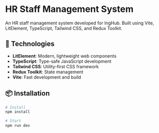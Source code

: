 # HR Staff Management System

An HR staff management system developed for IngHub. Built using Vite, LitElement, TypeScript, Tailwind CSS, and Redux Toolkit.

## 🚀 Technologies

- **LitElement**: Modern, lightweight web components
- **TypeScript**: Type-safe JavaScript development
- **Tailwind CSS**: Utility-first CSS framework
- **Redux Toolkit**: State management
- **Vite**: Fast development and build

## 📦 Installation

```bash
# Install
npm install

# Start
npm run dev

